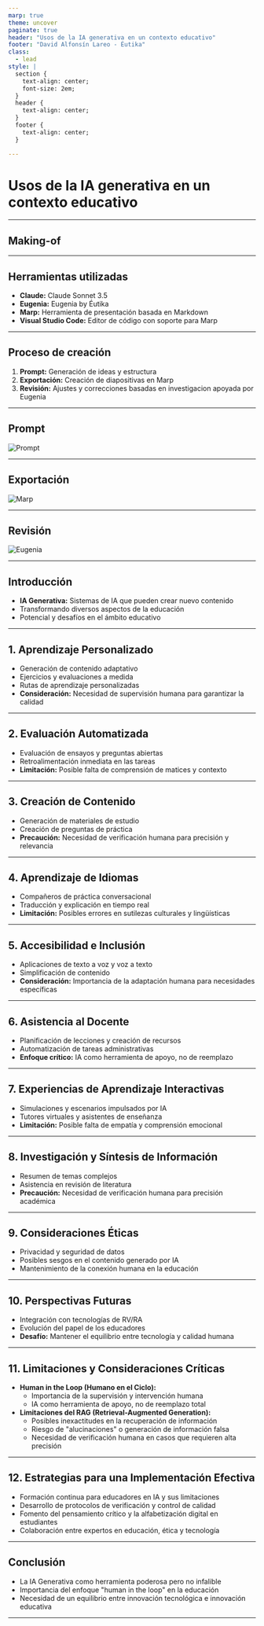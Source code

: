 ```yaml
---
marp: true
theme: uncover
paginate: true
header: "Usos de la IA generativa en un contexto educativo"
footer: "David Alfonsín Lareo - Éutika"
class:
  - lead
style: |
  section {
    text-align: center;
    font-size: 2em;
  }
  header {
    text-align: center;
  }
  footer {
    text-align: center;
  }

---
```


<!-- _paginate: false -->

# Usos de la IA generativa en un contexto educativo

---

## Making-of


---

## Herramientas utilizadas

- **Claude:** Claude Sonnet 3.5
- **Eugenia:** Eugenia by Éutika
- **Marp:** Herramienta de presentación basada en Markdown
- **Visual Studio Code:** Editor de código con soporte para Marp

---

## Proceso de creación

1. **Prompt:** Generación de ideas y estructura
2. **Exportación:** Creación de diapositivas en Marp
3. **Revisión:** Ajustes y correcciones basadas en investigacion apoyada por Eugenia

---

## Prompt

<!-- put image from url-->
![Prompt](https://raw.githubusercontent.com/dalareo/ia-generativa-educacion/main/prompt.png)

---

## Exportación

![Marp](https://raw.githubusercontent.com/dalareo/ia-generativa-educacion/main/marp.png)


---

## Revisión

![Eugenia](https://raw.githubusercontent.com/dalareo/ia-generativa-educacion/main/eugenia.png)

---

## Introducción

- **IA Generativa:** Sistemas de IA que pueden crear nuevo contenido
- Transformando diversos aspectos de la educación
- Potencial y desafíos en el ámbito educativo

---

## 1. Aprendizaje Personalizado

- Generación de contenido adaptativo
- Ejercicios y evaluaciones a medida
- Rutas de aprendizaje personalizadas
- **Consideración:** Necesidad de supervisión humana para garantizar la calidad

---

## 2. Evaluación Automatizada

- Evaluación de ensayos y preguntas abiertas
- Retroalimentación inmediata en las tareas
- **Limitación:** Posible falta de comprensión de matices y contexto

---

## 3. Creación de Contenido

- Generación de materiales de estudio
- Creación de preguntas de práctica
- **Precaución:** Necesidad de verificación humana para precisión y relevancia

---

## 4. Aprendizaje de Idiomas

- Compañeros de práctica conversacional
- Traducción y explicación en tiempo real
- **Limitación:** Posibles errores en sutilezas culturales y lingüísticas

---

## 5. Accesibilidad e Inclusión

- Aplicaciones de texto a voz y voz a texto
- Simplificación de contenido
- **Consideración:** Importancia de la adaptación humana para necesidades específicas

---

## 6. Asistencia al Docente

- Planificación de lecciones y creación de recursos
- Automatización de tareas administrativas
- **Enfoque crítico:** IA como herramienta de apoyo, no de reemplazo

---

## 7. Experiencias de Aprendizaje Interactivas

- Simulaciones y escenarios impulsados por IA
- Tutores virtuales y asistentes de enseñanza
- **Limitación:** Posible falta de empatía y comprensión emocional

---

## 8. Investigación y Síntesis de Información

- Resumen de temas complejos
- Asistencia en revisión de literatura
- **Precaución:** Necesidad de verificación humana para precisión académica

---

## 9. Consideraciones Éticas

- Privacidad y seguridad de datos
- Posibles sesgos en el contenido generado por IA
- Mantenimiento de la conexión humana en la educación

---

## 10. Perspectivas Futuras

- Integración con tecnologías de RV/RA
- Evolución del papel de los educadores
- **Desafío:** Mantener el equilibrio entre tecnología y calidad humana

---

## 11. Limitaciones y Consideraciones Críticas

- **Human in the Loop (Humano en el Ciclo):**
  - Importancia de la supervisión y intervención humana
  - IA como herramienta de apoyo, no de reemplazo total
- **Limitaciones del RAG (Retrieval-Augmented Generation):**
  - Posibles inexactitudes en la recuperación de información
  - Riesgo de "alucinaciones" o generación de información falsa
  - Necesidad de verificación humana en casos que requieren alta precisión

---

## 12. Estrategias para una Implementación Efectiva

- Formación continua para educadores en IA y sus limitaciones
- Desarrollo de protocolos de verificación y control de calidad
- Fomento del pensamiento crítico y la alfabetización digital en estudiantes
- Colaboración entre expertos en educación, ética y tecnología

---

## Conclusión

- La IA Generativa como herramienta poderosa pero no infalible
- Importancia del enfoque "human in the loop" en la educación
- Necesidad de un equilibrio entre innovación tecnológica e innovación educativa

---

<!-- Esta diapositiva solo aparecerá en las notas del presentador -->
<!-- 
Notas del Presentador:

- Enfatizar la importancia del juicio humano en la aplicación de IA en educación
- Discutir casos reales donde la verificación humana fue crucial
- Fomentar un debate sobre cómo mantener la calidad educativa en la era de la IA
-->

